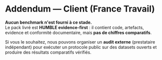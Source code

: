 
# Addendum — Client (France Travail)

**Aucun benchmark n'est fourni à ce stade.**  
Le pack livré est **HUMBLE evidence-first** : il contient code, artefacts, evidence et conformité documentaire, mais **pas de chiffres comparatifs**.

Si vous le souhaitez, nous pouvons organiser un **audit externe** (prestataire indépendant) pour exécuter un protocole public sur des datasets ouverts et produire des résultats comparatifs vérifiés.
